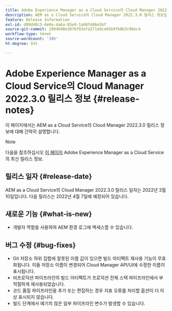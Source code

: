 ```yaml
---
title: Adobe Experience Manager as a Cloud Service의 Cloud Manager 2022.3.0 릴리스 정보
description: AEM as a Cloud Service의 Cloud Manager 2022.3.0 릴리스 정보입니다.
feature: Release Information
exl-id: d09d48c5-6e0a-4a6a-85e9-1a60fdd6e5bf
source-git-commit: 1994b90e3876f03efa571a9ce65b9fb8b3c90ec4
workflow-type: tm+mt
source-wordcount: '195'
ht-degree: 91%

---
```


# Adobe Experience Manager as a Cloud Service의 Cloud Manager 2022.3.0 릴리스 정보 {#release-notes}

이 페이지에서는 AEM as a Cloud Service의 Cloud Manager 2022.3.0 릴리스 정보에 대해 간략히 설명합니다.

>[!NOTE]
>
>다음을 참조하십시오 [이 페이지](/help/release-notes/release-notes-cloud/release-notes-current.md) Adobe Experience Manager as a Cloud Service의 최신 릴리스 정보.

## 릴리스 일자 {#release-date}

AEM as a Cloud Service의 Cloud Manager 2022.3.0 릴리스 일자는 2022년 3월 10일입니다. 다음 릴리스는 2022년 4월 7일에 예정되어 있습니다.

## 새로운 기능 {#what-is-new}

* 개발자 역할을 사용하여 AEM 환경 로그에 액세스할 수 있습니다.

## 버그 수정 {#bug-fixes}

* Git 저장소 하위 집합에 잘못된 이름 값이 있으면 빌드 아티팩트 재사용 기능이 무효화됩니다. 이들 저장소 이름이 변경되어 Cloud Manager API/UI에 수정한 이름이 표시됩니다.
* 비프로덕션 파이프라인의 빌드 아티팩트가 프로덕션 전체 스택 파이프라인에서 부적절하게 재사용되었습니다.
* 코드 품질 파이프라인을 추가 또는 편집하는 경우 지표 오류를 처리할 옵션이 더 이상 표시되지 않습니다.
* 빌드 단계에서 예기치 않은 일부 파이프라인 변수가 발생할 수 있습니다.
